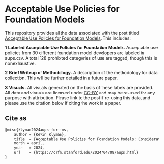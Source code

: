 # Acceptable Use Policies for Foundation Models

This repository provides all the data associated with the post titled [Acceptable Use Policies for Foundation Models](https://crfm.stanford.edu/2024/04/08/aups.html). This includes:

**1** **Labeled Acceptable Use Policies for Foundation Models.** Acceptable use policies from 30 different foundation model developers are labeled in aups.csv. A total 128 prohibited categories of use are tagged, though this is nonexhaustive. 

**2** **Brief Writeup of Methodology.** A description of the methodology for data collection. This will be further detailed in a future paper. 

**3** **Visuals.** All visuals generated on the basis of these labels are provided. All data and visuals are licensed under [CC-BY](https://creativecommons.org/share-your-work/cclicenses/) and may be re-used for any purpose with attribution. Please link to the post if re-using this data, and please use the citation below if citing the work in a paper.

## Cite as
```tex
@misc{klyman2024aups-for-fms, 
    author = {Kevin Klyman}, 
    title  = {Acceptable Use Policies for Foundation Models: Considerations for Policymakers and Developers}, 
    month = april,
    year   = 2024, 
    url    = {https://crfm.stanford.edu/2024/04/08/aups.html}
}
```
